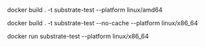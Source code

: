 docker build . -t substrate-test --platform linux/amd64

docker build . -t substrate-test --no-cache  --platform linux/x86_64        

docker run substrate-test --platform linux/x86_64